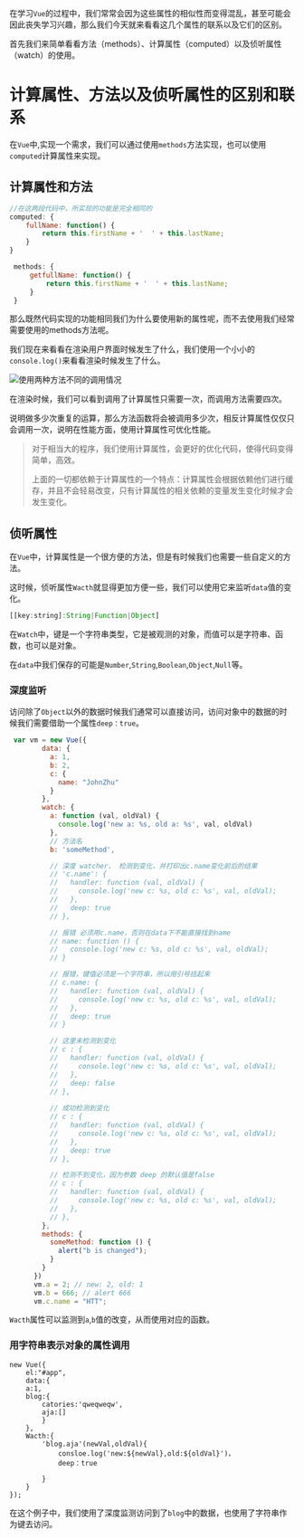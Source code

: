 在学习`Vue`的过程中，我们常常会因为这些属性的相似性而变得混乱，甚至可能会因此丧失学习兴趣，那么我们今天就来看看这几个属性的联系以及它们的区别。

首先我们来简单看看方法（methods）、计算属性（computed）以及侦听属性（watch）的使用。

#  计算属性、方法以及侦听属性的区别和联系



在`Vue`中,实现一个需求，我们可以通过使用`methods`方法实现，也可以使用`computed`计算属性来实现。

##  计算属性和方法

```javascript
//在这两段代码中，所实现的功能是完全相同的
computed: {
	fullName: function() {
 		return this.firstName + '  ' + this.lastName;
	}
}
```

```javascript
 methods: {
     getfullName: function() {
         return this.firstName + '  ' + this.lastName;
	 }
 }
```

那么既然代码实现的功能相同我们为什么要使用新的属性呢，而不去使用我们经常需要使用的methods方法呢。

我们现在来看看在渲染用户界面时候发生了什么，我们使用一个小小的`console.log()`来看看渲染时候发生了什么。

![使用两种方法不同的调用情况](https://img-blog.csdnimg.cn/2020070821004228.png)

在渲染时候，我们可以看到调用了计算属性只需要一次，而调用方法需要四次。

说明做多少次重复的运算，那么方法函数将会被调用多少次，相反计算属性仅仅只会调用一次，说明在性能方面，使用计算属性可优化性能。

> 对于相当大的程序，我们使用计算属性，会更好的优化代码，使得代码变得简单，高效。
>
> 上面的一切都依赖于计算属性的一个特点：计算属性会根据依赖他们进行缓存，并且不会轻易改变，只有计算属性的相关依赖的变量发生变化时候才会发生变化。

## 侦听属性 

在`Vue`中，计算属性是一个很方便的方法，但是有时候我们也需要一些自定义的方法。

这时候，侦听属性`Wacth`就显得更加方便一些，我们可以使用它来监听`data`值的变化。

~~~javascript
[[key:string]:String|Function|Object]
~~~

在`Watch`中，键是一个字符串类型，它是被观测的对象，而值可以是字符串、函数，也可以是对象。

在`data`中我们保存的可能是`Number`,`String`,`Boolean`,`Object`,`Null`等。

###  深度监听

访问除了`Object`以外的数据时候我们通常可以直接访问，访问对象中的数据的时候我们需要借助一个属性`deep：true`。

~~~javascript
 var vm = new Vue({
        data: {
          a: 1,
          b: 2,
          c: {
            name: "JohnZhu"
          }
        },
        watch: {
          a: function (val, oldVal) {
            console.log('new a: %s, old a: %s', val, oldVal)
          },
          // 方法名
          b: 'someMethod',

          // 深度 watcher， 检测到变化，并打印出c.name变化前后的结果
          // 'c.name': {
          //   handler: function (val, oldVal) { 
          //     console.log('new c: %s, old c: %s', val, oldVal);
          //   },
          //   deep: true
          // },

          // 报错 必须用c.name，否则在data下不能直接找到name
          // name: function () {
          //   console.log('new c: %s, old c: %s', val, oldVal);
          // }

          // 报错，键值必须是一个字符串，所以用引号括起来
          // c.name: {
          //   handler: function (val, oldVal) {
          //     console.log('new c: %s, old c: %s', val, oldVal);
          //   },
          //   deep: true
          // }

          // 这里未检测到变化
          // c : {
          //   handler: function (val, oldVal) { 
          //     console.log('new c: %s, old c: %s', val, oldVal);
          //   },
          //   deep: false
          // },
         
          // 成功检测到变化 
          // c : {
          //   handler: function (val, oldVal) { 
          //     console.log('new c: %s, old c: %s', val, oldVal);
          //   },
          //   deep: true
          // },

          // 检测不到变化，因为参数 deep 的默认值是false
          // c : {
          //   handler: function (val, oldVal) { 
          //     console.log('new c: %s, old c: %s', val, oldVal);
          //   },
          // },
        },
        methods: {
          someMethod: function () {
            alert("b is changed");
          }
        }
      })
      vm.a = 2; // new: 2, old: 1
      vm.b = 666; // alert 666
      vm.c.name = "HTT";
~~~

`Wacth`属性可以监测到`a`,`b`值的改变，从而使用对应的函数。

###  用字符串表示对象的属性调用

~~~
new Vue({
	el:"#app",
	data:{
	a:1,
	blog:{
		catories:'qweqweqw',
		aja:[]
		}
	},
	Wacth:{
		'blog.aja'(newVal,oldVal){
			consloe.log('new:${newVal},old:${oldVal}')，
			deep：true
			
		}
	}
});
~~~

在这个例子中，我们使用了深度监测访问到了`blog`中的数据，也使用了字符串作为键去访问。






